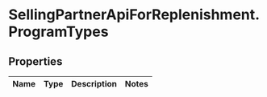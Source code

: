 # SellingPartnerApiForReplenishment.ProgramTypes

## Properties
Name | Type | Description | Notes
------------ | ------------- | ------------- | -------------


